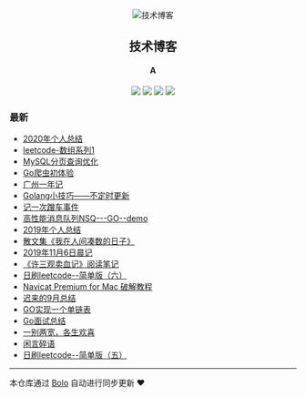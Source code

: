 <p align="center"><img alt="技术博客" src="https://www.stackoverflow.wiki/blog/images/favicon.png"></p><h2 align="center">
技术博客
</h2>

<h4 align="center">A</h4>
<p align="center"><a title="技术博客" target="_blank" href="https://github.com/adlered/bolo-blog"><img src="https://img.shields.io/github/last-commit/adlered/bolo-blog.svg?style=flat-square&color=FF9900"></a>
<a title="GitHub repo size in bytes" target="_blank" href="https://github.com/adlered/bolo-blog"><img src="https://img.shields.io/github/repo-size/adlered/bolo-blog.svg?style=flat-square"></a>
<a title="Bolo Version" target="_blank" href="https://github.com/adlered/bolo-solo"><img src="https://img.shields.io/badge/bolo-v2.3 稳定版-f1e05a.svg?style=flat-square&color=blueviolet"></a>
<a title="Hits" target="_blank" href="https://github.com/88250/hits"><img src="https://hits.b3log.org/adlered/bolo-blog.svg"></a></p>

### 最新

* [2020年个人总结](http://localhost/2020.html)
* [leetcode-数组系列1](http://localhost/leetcode_array1.html)
* [MySQL分页查询优化](http://localhost/articles/2020/10/21/1603213579436.html)
* [Go爬虫初体验](http://localhost/articles/2020/07/09/1594287406684.html)
* [广州一年记](http://localhost/articles/2020/06/22/1592755563685.html)
* [Golang小技巧——不定时更新](http://localhost/articles/2020/06/19/1592560522403.html)
* [记一次蹭车事件](http://localhost/articles/2020/06/05/1591351351176.html)
* [高性能消息队列NSQ---GO--demo](http://localhost/articles/2020/05/21/1590046687574.html)
* [2019年个人总结](http://localhost/2019.html)
* [散文集《我在人间凑数的日子》](http://localhost/articles/2019/12/17/1576553542302.html)
* [2019年11月6日晨记](http://localhost/articles/2019/11/06/1572999448123.html)
* [《许三观卖血记》阅读笔记](http://localhost/articles/2019/10/31/1572508975114.html)
* [日刷leetcode--简单版（六）](http://localhost/leetcode6.html)
* [Navicat Premium for Mac 破解教程](http://localhost/articles/2019/10/24/1571890488789.html)
* [迟来的9月总结](http://localhost/articles/2019/10/13/1570960015377.html)
* [GO实现一个单链表](http://localhost/articles/2019/09/26/1569488898577.html)
* [Go面试总结](http://localhost/articles/2019/09/25/1569402355322.html)
* [一别两宽，各生欢喜](http://localhost/articles/2019/09/21/1569077915744.html)
* [闲言碎语](http://localhost/articles/2019/09/19/1568902818001.html)
* [日刷leetcode--简单版（五）](http://localhost/leetcode5.html)



---

本仓库通过 [Bolo](https://github.com/adlered/bolo-solo) 自动进行同步更新 ❤️ 